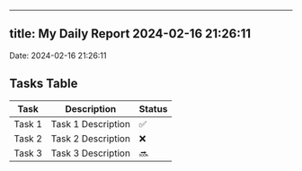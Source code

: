 
---
title: My Daily Report 2024-02-16 21:26:11
---

Date: 2024-02-16 21:26:11

## Tasks Table

| Task | Description | Status |
|------|-------------|--------|
| Task 1 | Task 1 Description | ✅ |
| Task 2 | Task 2 Description | ❌ |
| Task 3 | Task 3 Description | 🔜 |
